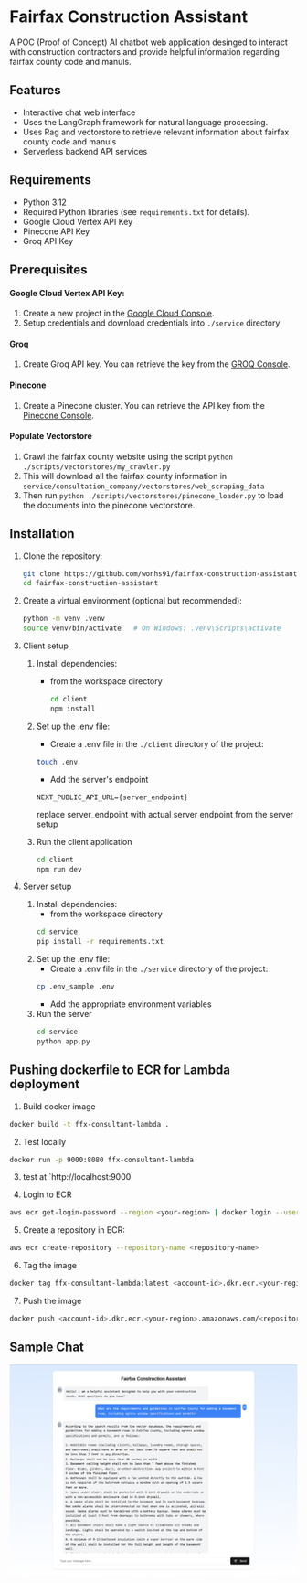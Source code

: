# Fairfax Construction Assistant

A POC (Proof of Concept) AI chatbot web application desinged to interact with construction contractors and provide helpful information regarding fairfax county code and manuls. 

## Features
- Interactive chat web interface
- Uses the LangGraph framework for natural language processing.
- Uses Rag and vectorstore to retrieve relevant information about fairfax county code and manuls
- Serverless backend API services


## Requirements

- Python 3.12
- Required Python libraries (see `requirements.txt` for details).
- Google Cloud Vertex API Key
- Pinecone API Key
- Groq API Key

## Prerequisites

#### Google Cloud Vertex API Key:
  1. Create a new project in the [Google Cloud Console](https://console.cloud.google.com/). 
  2. Setup credentials and download credentials into `./service` directory
   
#### Groq
  1. Create Groq API key. You can retrieve the key from the [GROQ Console](https://console.groq.com/keys).
#### Pinecone
  1. Create a Pinecone cluster. You can retrieve the API key from the [Pinecone Console](https://console.pinecone.io/).

#### Populate Vectorstore
  1. Crawl the fairfax county website using the script `python ./scripts/vectorstores/my_crawler.py`
  2. This will download all the fairfax county information in `service/consultation_company/vectorstores/web_scraping_data`
  3. Then run `python ./scripts/vectorstores/pinecone_loader.py` to load the documents into the pinecone vectorstore.


## Installation

1. Clone the repository:
    ```bash
    git clone https://github.com/wonhs91/fairfax-construction-assistant.git
    cd fairfax-construction-assistant
    ```
2. Create a virtual environment (optional but recommended):
    ```bash
    python -m venv .venv
    source venv/bin/activate   # On Windows: .venv\Scripts\activate
    ```

3. Client setup
   1. Install dependencies:
      * from the workspace directory
        ```bash
        cd client
        npm install
        ```

   2. Set up the .env file:
       - Create a .env file in the `./client` directory of the project:
       ```bash
       touch .env
       ```
       - Add the server's endpoint
        ```
        NEXT_PUBLIC_API_URL={server_endpoint}
        ```
        replace server_endpoint with actual server endpoint from the server setup
  
   3. Run the client application
        ```bash
        cd client
        npm run dev
        ```
4. Server setup
   1. Install dependencies:
        * from the workspace directory
        ```bash
        cd service
        pip install -r requirements.txt
        ```
   2. Set up the .env file:
       - Create a .env file in the `./service` directory of the project:
       ```bash
       cp .env_sample .env
       ```
       - Add the appropriate environment variables
   3. Run the server
        ```bash
        cd service
        python app.py
        ```



## Pushing dockerfile to ECR for Lambda deployment
1. Build docker image 
```bash
docker build -t ffx-consultant-lambda .
```

2. Test locally
```bash
docker run -p 9000:8080 ffx-consultant-lambda
```

3. test at `http://localhost:9000

4. Login to ECR
``` bash
aws ecr get-login-password --region <your-region> | docker login --username AWS --password-stdin <account-id>.dkr.ecr.<your-region>.amazonaws.com
```
5. Create a repository in ECR:
```bash
aws ecr create-repository --repository-name <repository-name>
```

6. Tag the image
```bash
docker tag ffx-consultant-lambda:latest <account-id>.dkr.ecr.<your-region>.amazonaws.com/<repository-name>:latest
```

7. Push the image
```bash
docker push <account-id>.dkr.ecr.<your-region>.amazonaws.com/<repository-name>:latest
```

## Sample Chat 
![alt text](./res/construction-assistant.png)
